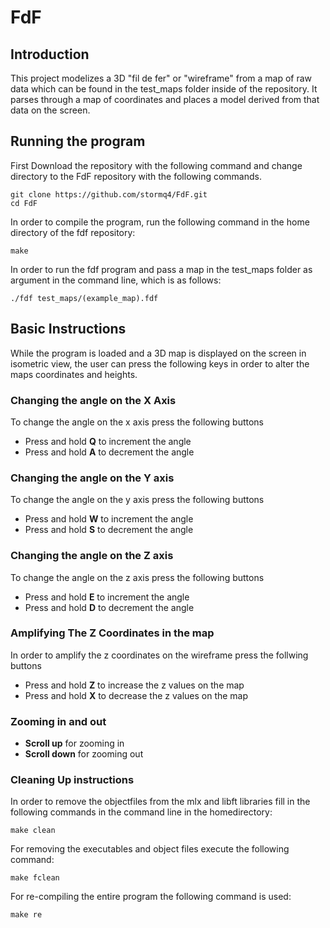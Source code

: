# FdF

## Introduction
This project modelizes a 3D "fil de fer" or "wireframe" from a map of raw data which can be found in the test_maps folder inside of the repository. It parses through a map of coordinates and places a model derived from that data on the screen. 

## Running the program
First Download the repository with the following command and change directory to the FdF repository with the following commands.
```
git clone https://github.com/stormq4/FdF.git
cd FdF
```

In order to compile the program, run the following command in the home directory of the fdf repository:
```
make
```

In order to run the fdf program and pass a map in the test_maps folder as argument in the command line, which is as follows:
```
./fdf test_maps/(example_map).fdf
```

## Basic Instructions
While the program is loaded and a 3D map is displayed on the screen in isometric view, the user can press the following keys in order to alter the maps coordinates and heights. 

### Changing the angle on the X Axis
To change the angle on the x axis press the following buttons
- Press and hold **Q** to increment the angle
- Press and hold **A** to decrement the angle

### Changing the angle on the Y axis
To change the angle on the y axis press the following buttons
- Press and hold **W** to increment the angle
- Press and hold **S** to decrement the angle

### Changing the angle on the Z axis
To change the angle on the z axis press the following buttons
- Press and hold **E** to increment the angle
- Press and hold **D** to decrement the angle

### Amplifying The Z Coordinates in the map
In order to amplify the z coordinates on the wireframe press the follwing buttons
- Press and hold **Z** to increase the z values on the map
- Press and hold **X** to decrease the z values on the map

### Zooming in and out
- **Scroll up** for zooming in
- **Scroll down** for zooming out

### Cleaning Up instructions
In order to remove the objectfiles from the mlx and libft libraries fill in the following commands in the command line in the homedirectory:
```
make clean
```

For removing the executables and object files execute the following command:
```
make fclean
```

For re-compiling the entire program the following command is used:
```
make re
```
